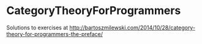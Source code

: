 # CategoryTheoryForProgrammers
Solutions to exercises at http://bartoszmilewski.com/2014/10/28/category-theory-for-programmers-the-preface/
